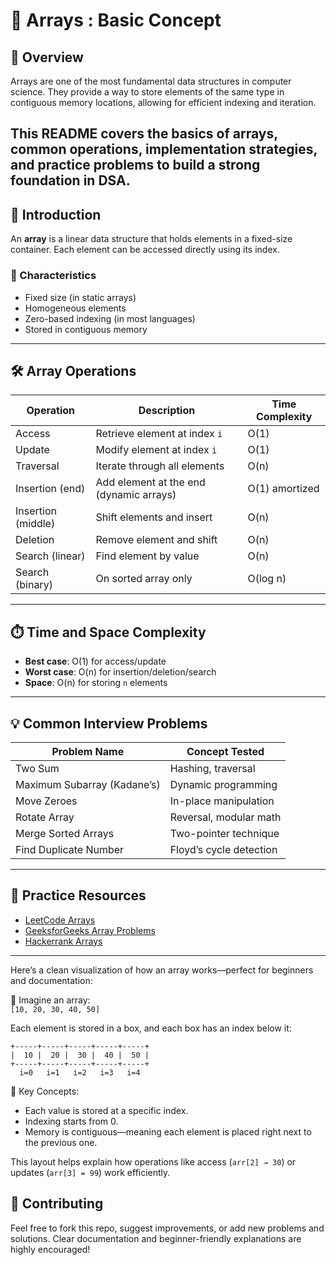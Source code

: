 # 📁 Arrays : Basic Concept

## 📌 Overview
Arrays are one of the most fundamental data structures in computer science. They provide a way to store elements of the same type in contiguous memory locations, allowing for efficient indexing and iteration.

This README covers the basics of arrays, common operations, implementation strategies, and practice problems to build a strong foundation in DSA.
---

## 🧠 Introduction
An **array** is a linear data structure that holds elements in a fixed-size container. Each element can be accessed directly using its index.

### 🔹 Characteristics
- Fixed size (in static arrays)
- Homogeneous elements
- Zero-based indexing (in most languages)
- Stored in contiguous memory

---

## 🛠️ Array Operations


| Operation        | Description                                      | Time Complexity |
|------------------|--------------------------------------------------|------------------|
| Access           | Retrieve element at index `i`                   | O(1)             |
| Update           | Modify element at index `i`                     | O(1)             |
| Traversal        | Iterate through all elements                    | O(n)             |
| Insertion (end)  | Add element at the end (dynamic arrays)         | O(1) amortized   |
| Insertion (middle)| Shift elements and insert                      | O(n)             |
| Deletion         | Remove element and shift                        | O(n)             |
| Search (linear)  | Find element by value                           | O(n)             |
| Search (binary)  | On sorted array only                            | O(log n)         |

---

## ⏱️ Time and Space Complexity

- **Best case**: O(1) for access/update
- **Worst case**: O(n) for insertion/deletion/search
- **Space**: O(n) for storing `n` elements

---

## 💡 Common Interview Problems

| Problem Name                     | Concept Tested         |
|----------------------------------|------------------------|
| Two Sum                          | Hashing, traversal     |
| Maximum Subarray (Kadane’s)      | Dynamic programming    |
| Move Zeroes                      | In-place manipulation  |
| Rotate Array                     | Reversal, modular math |
| Merge Sorted Arrays              | Two-pointer technique  |
| Find Duplicate Number            | Floyd’s cycle detection|

---


## 🧪 Practice Resources

- [LeetCode Arrays](https://leetcode.com/tag/array/)
- [GeeksforGeeks Array Problems](https://www.geeksforgeeks.org/array-data-structure/)
- [Hackerrank Arrays](https://www.hackerrank.com/domains/tutorials/10-days-of-javascript)

---
Here’s a clean visualization of how an array works—perfect for beginners and documentation:

🔹 Imagine an array:  
`[10, 20, 30, 40, 50]`

Each element is stored in a box, and each box has an index below it:

```
+-----+-----+-----+-----+-----+
|  10 |  20 |  30 |  40 |  50 |
+-----+-----+-----+-----+-----+
  i=0   i=1   i=2   i=3   i=4
```

📍 Key Concepts:
- Each value is stored at a specific index.
- Indexing starts from 0.
- Memory is contiguous—meaning each element is placed right next to the previous one.

This layout helps explain how operations like access (`arr[2] → 30`) or updates (`arr[3] = 99`) work efficiently.

## 🤝 Contributing

Feel free to fork this repo, suggest improvements, or add new problems and solutions. Clear documentation and beginner-friendly explanations are highly encouraged!
